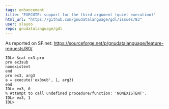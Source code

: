 ```yaml
---
tags: enhancement
title: "EXECUTE: support for the third argument (quiet execution)"
html_url: "https://github.com/gnudatalanguage/gdl/issues/83"
user: slayoo
repo: gnudatalanguage/gdl
---
```


As reported on SF.net: https://sourceforge.net/p/gnudatalanguage/feature-requests/80/

```
IDL> $cat ex3.pro
pro ex3sub
nonexistent
end
pro ex3, arg3
a = execute('ex3sub', 1, arg3)
end
IDL> ex3, 0
% Attempt to call undefined procedure/function: 'NONEXISTENT'.
IDL> ex3, 1
IDL> 
```